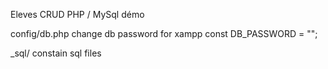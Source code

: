 Eleves CRUD PHP / MySql démo

config/db.php 
change db password for xampp 
const DB_PASSWORD 				= "";

_sql/ constain sql files
